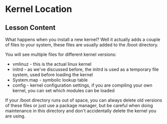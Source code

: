 # Kernel Location

## Lesson Content

What happens when you install a new kernel? Well it actually adds a couple of files to your system, these files are usually added to the /boot directory. 

You will see multiple files for different kernel versions:

<ul>
<li>vmlinuz - this is the actual linux kernel</li>
<li>initrd - as we've discussed before, the initrd is used as a temporary file system, used before loading the kernel</li>
<li>System.map - symbolic lookup table</li>
<li>config - kernel configuration settings, if you are compiling your own kernel, you can set which modules can be loaded</li>
</ul>

If your /boot directory runs out of space, you can always delete old versions of these files or just use a package manager, but be careful when doing maintenance in this directory and don't accidentally delete the kernel you are using.
